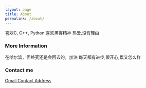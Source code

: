 ```yaml
---
layout: page
title: About
permalink: /about/
---
```


喜欢C, C++, Python
喜欢黑客精神
热爱,没有理由
### More Information

在哈尔滨，但终究还是会回去的，加油
每天都有进步,很开心,累又怎么样

### Contact me

[Gmail Contact Address](mailto:wsxinchina@gmail.com)
